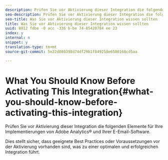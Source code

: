 ```yaml
---
description: Prüfen Sie vor Aktivierung dieser Integration die folgenden Elemente für Ihre Implementierungen von Adobe Analytics® und Ihrer E-Email-Software.
seo-description: Prüfen Sie vor Aktivierung dieser Integration die folgenden Elemente für Ihre Implementierungen von Adobe Analytics® und Ihrer E-Email-Software.
seo-title: Was Sie vor Aktivierung dieser Integration wissen sollten
title: Was Sie vor Aktivierung dieser Integration wissen sollten
uuid: 8812 fdbe -0 acc -336 b-be 74-85420784 ee 23
index: y
internal: n
snippet: y
translation-type: tm+mt
source-git-commit: 5e22d080398d74df29b1f849258e6500168cd5aa

---
```



# What You Should Know Before Activating This Integration{#what-you-should-know-before-activating-this-integration}

Prüfen Sie vor Aktivierung dieser Integration die folgenden Elemente für Ihre Implementierungen von Adobe Analytics® und Ihrer E-Email-Software.

Dies stellt sicher, dass geeignete Best Practices oder Voraussetzungen vor der Aktivierung vorhanden sind, was zu einer optimalen und erfolgreichen Integration führt.

